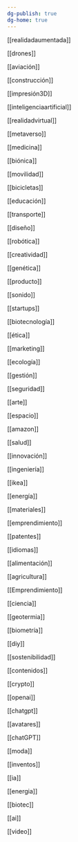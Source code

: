 ```yaml
---
dg-publish: true
dg-home: true
---
```


[[realidadaumentada]]

[[drones]]

[[aviación]]

[[construcción]]

[[impresión3D]]

[[inteligenciaartificial]]

[[realidadvirtual]]

[[metaverso]]

[[medicina]]

[[biónica]]

[[movilidad]]

[[bicicletas]]

[[educación]]

[[transporte]]

[[diseño]]

[[robótica]]

[[creatividad]]

[[genética]]

[[producto]]

[[sonido]]

[[startups]]

[[biotecnología]]

[[ética]]

[[marketing]]

[[ecología]]

[[gestión]]

[[seguridad]]

[[arte]]

[[espacio]]

[[amazon]]

[[salud]]

[[innovación]]

[[ingeniería]]

[[ikea]]

[[energía]]

[[materiales]]

[[emprendimiento]]

[[patentes]]

[[idiomas]]

[[alimentación]]

[[agricultura]]

[[Emprendimiento]]

[[ciencia]]

[[geotermia]]

[[biometría]]

[[diy]]

[[sostenibilidad]]

[[contenidos]]

[[crypto]]

[[openai]]

[[chatgpt]]

[[avatares]]

[[chatGPT]]

[[moda]]

[[inventos]]

[[ia]]

[[energia]]

[[biotec]]

[[ai]]

[[video]]